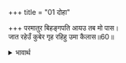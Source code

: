 +++
title = "01 दोहा"

+++
परमातुर बिहङ्गपति आयउ तब मो पास।  
जात रहेउँ कुबेर गृह रहिहु उमा कैलास॥60॥  

<details><summary>भावार्थ</summary>

तब बडी आतुरता (उतावली) से पक्षीराज गरुड मेरे पास आए। हे उमा! उस समय मैं कुबेर के घर जा रहा था और तुम कैलास पर थीं॥60॥  
</details>



